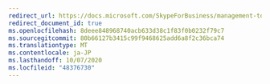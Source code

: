 ```yaml
---
redirect_url: https://docs.microsoft.com/SkypeForBusiness/management-tools/planning-tool/feature-overview
redirect_document_id: true
ms.openlocfilehash: 8deee848968740acb633d38c1f83f0b0232f79c7
ms.sourcegitcommit: 80b66127b3415c99f9468625add6a8f2c36bca74
ms.translationtype: MT
ms.contentlocale: ja-JP
ms.lasthandoff: 10/07/2020
ms.locfileid: "48376730"
---
```

